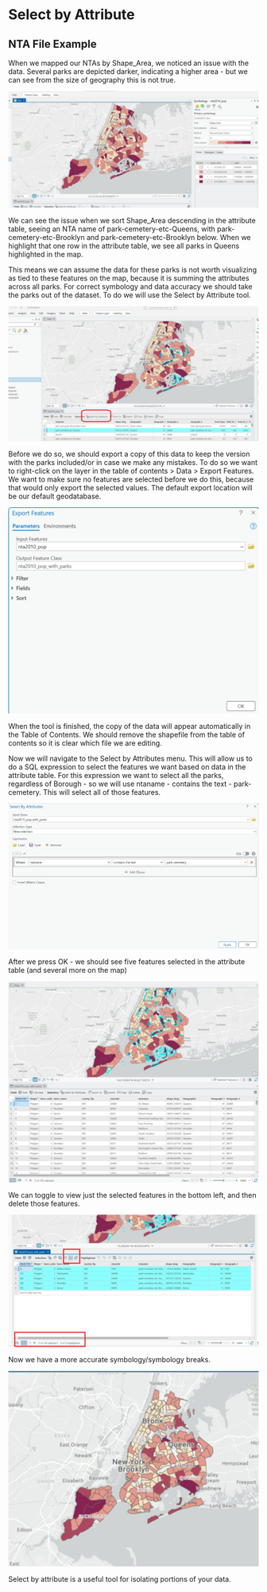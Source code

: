 # Select by Attribute

## NTA File Example

When we mapped our NTAs by Shape_Area, we noticed an issue with the data. Several parks are depicted darker, indicating a higher area - but we can see from the size of geography this is not true. 

![Area](img/map_by_area.png)

We can see the issue when we sort Shape_Area descending in the attribute table, seeing an NTA name of park-cemetery-etc-Queens, with park-cemetery-etc-Brooklyn and park-cemetery-etc-Brooklyn below. When we highlight that one row in the attribute table, we see all parks in Queens highlighted in the map. 

This means we can assume the data for these parks is not worth visualizing as tied to these features on the map, because it is summing the attributes across all parks. For correct symbology and data accuracy we should take the parks out of the dataset. To do we will use the Select by Attribute tool.

![Area_Flaw](img/area_flaw.png)

Before we do so, we should export a copy of this data to keep the version with the parks included/or in case we make any mistakes. To do so we want to right-click on the layer in the table of contents > Data > Export Features. We want to make sure no features are selected before we do this, because that would only export the selected values. The default export location will be our default geodatabase. 

![Export Fetures](img/export_features.png)

When the tool is finished, the copy of the data will appear automatically in the Table of Contents. We should remove the shapefile from the table of contents so it is clear which file we are editing.

Now we will navigate to the Select by Attributes menu. This will allow us to do a SQL expression to select the features we want based on data in the attribute table. For this expression we want to select all the parks, regardless of Borough - so we will use ntaname - contains the text - park-cemetery. This will select all of those features. 

![Select by Attributes](img/select_by_att_dialog.png)

After we press OK - we should see five features selected in the attribute table (and several more on the map)

![Select Map](img/select_map.png)

We can toggle to view just the selected features in the bottom left, and then delete those features.

![To Delete](img/to_delete.png)

Now we have a more accurate symbology/symbology breaks.

![No Parks](img/no_parks.png)

Select by attribute is a useful tool for isolating portions of your data.